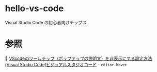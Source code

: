 # hello-vs-code

Visual Studio Code の初心者向けチップス

# 参照

📖 [VScodeのツールチップ（ポップアップの説明文）を非表示にする設定方法(Visual Studio Code)ビジュアルスタジオコード](https://pc-walk.com/hide-tooltips/) - `editor.hover`
